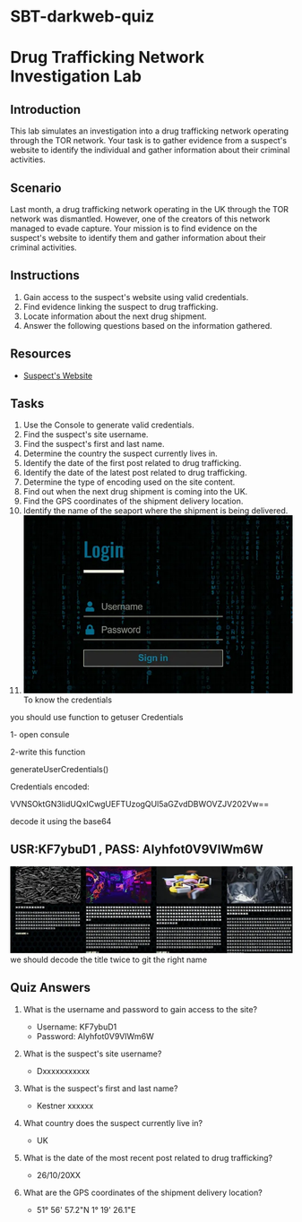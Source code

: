 # SBT-darkweb-quiz
# Drug Trafficking Network Investigation Lab

## Introduction

This lab simulates an investigation into a drug trafficking network operating through the TOR network. Your task is to gather evidence from a suspect's website to identify the individual and gather information about their criminal activities.

## Scenario

Last month, a drug trafficking network operating in the UK through the TOR network was dismantled. However, one of the creators of this network managed to evade capture. Your mission is to find evidence on the suspect's website to identify them and gather information about their criminal activities.

## Instructions

1. Gain access to the suspect's website using valid credentials.
2. Find evidence linking the suspect to drug trafficking.
3. Locate information about the next drug shipment.
4. Answer the following questions based on the information gathered.

## Resources

- [Suspect's Website](http://5xdv6dqxv2bsbmlgttsq3ma3nw6ffa2zhqbl7o4w46p32wsqulzrtsqd.onion/challenge/ws/Forum.html)

## Tasks

1. Use the Console to generate valid credentials.
2. Find the suspect's site username.
3. Find the suspect's first and last name.
4. Determine the country the suspect currently lives in.
5. Identify the date of the first post related to drug trafficking.
6. Identify the date of the latest post related to drug trafficking.
7. Determine the type of encoding used on the site content.
8. Find out when the next drug shipment is coming into the UK.
9. Find the GPS coordinates of the shipment delivery location.
10. Identify the name of the seaport where the shipment is being delivered.
11. ![Login](login.webp)
To know the credentials

you should use function to getuser Credentials

1- open consule

2-write this function

generateUserCredentials()

Credentials encoded:

VVNSOktGN3lidUQxICwgUEFTUzogQUl5aGZvdDBWOVZJV202Vw==

decode it using the base64

USR:KF7ybuD1 , PASS: AIyhfot0V9VIWm6W
-------------------------------------------------------------------------------------------------------------------------
 ![Login](decode.webp)
 we should decode the title twice to git the right name


 
## Quiz Answers

1. What is the username and password to gain access to the site?
   - Username: KF7ybuD1
   - Password: AIyhfot0V9VIWm6W

2. What is the suspect's site username?
   - Dxxxxxxxxxxx

3. What is the suspect's first and last name?
   - Kestner xxxxxx

4. What country does the suspect currently live in?
   - UK

5. What is the date of the most recent post related to drug trafficking?
   - 26/10/20XX

6. What are the GPS coordinates of the shipment delivery location?
   - 51° 56' 57.2"N 1° 19' 26.1"E
